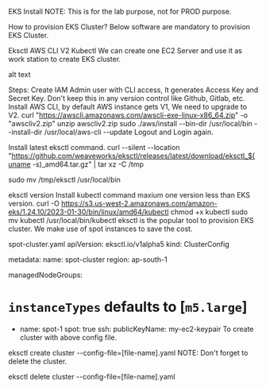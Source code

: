 EKS Install
NOTE: This is for the lab purpose, not for PROD purpose.

How to provision EKS Cluster?
Below software are mandatory to provision EKS Cluster.

Eksctl
AWS CLI V2
Kubectl
We can create one EC2 Server and use it as work station to create EKS cluster.

alt text

Steps:
Create IAM Admin user with CLI access, It generates Access Key and Secret Key. Don't keep this in any version control like Github, Gitlab, etc.
Install AWS CLI, by default AWS instance gets V1, We need to upgrade to V2.
curl "https://awscli.amazonaws.com/awscli-exe-linux-x86_64.zip" -o "awscliv2.zip"
unzip awscliv2.zip
sudo ./aws/install --bin-dir /usr/local/bin --install-dir /usr/local/aws-cli --update
Logout and Login again.

Install latest eksctl command.
curl --silent --location "https://github.com/weaveworks/eksctl/releases/latest/download/eksctl_$(uname -s)_amd64.tar.gz" | tar xz -C /tmp

sudo mv /tmp/eksctl /usr/local/bin

eksctl version
Install kubectl command maxium one version less than EKS version.
curl -O https://s3.us-west-2.amazonaws.com/amazon-eks/1.24.10/2023-01-30/bin/linux/amd64/kubectl
chmod +x kubectl
sudo mv kubectl /usr/local/bin/kubectl
eksctl is the popular tool to provision EKS cluster. We make use of spot instances to save the cost.

spot-cluster.yaml
apiVersion: eksctl.io/v1alpha5
kind: ClusterConfig

metadata:
  name: spot-cluster
  region: ap-south-1

managedNodeGroups:

# `instanceTypes` defaults to [`m5.large`]
- name: spot-1
  spot: true
  ssh:
    publicKeyName: my-ec2-keypair
To create cluster with above config file.

eksctl create cluster --config-file=[file-name].yaml
NOTE: Don't forget to delete the cluster.

eksctl delete cluster --config-file=[file-name].yaml